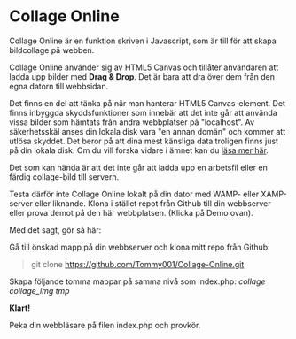 # Collage Online

Collage Online är en funktion skriven i Javascript, som är till för att skapa bildcollage på webben.

Collage Online använder sig av HTML5 Canvas och tillåter användaren att ladda upp bilder med **Drag & Drop**. Det är bara att dra över dem från den egna datorn till webbsidan.

Det finns en del att tänka på när man hanterar HTML5 Canvas-element. Det finns inbyggda skyddsfunktioner som innebär att det inte går att använda vissa bilder som hämtats från andra webbplatser på "localhost". Av säkerhetsskäl anses din lokala disk vara "en annan domän" och kommer att utlösa skyddet. Det beror på att dina mest känsliga data troligen finns just på din lokala disk. Om du vill forska vidare i ämnet kan du [läsa mer här](http://stackoverflow.com/questions/22710627/tainted-canvases-may-not-be-exported).

Det som kan hända är att det inte går att ladda upp en arbetsfil eller en färdig collage-bild till servern. 

Testa därför inte Collage Online lokalt på din dator med WAMP- eller XAMP-server eller liknande. Klona i stället repot från Github till din webbserver eller prova demot på den här webbplatsen. (Klicka på Demo ovan).

Med det sagt, gör så här:

Gå till önskad mapp på din webbserver och klona mitt repo från Github:
> git clone https://github.com/Tommy001/Collage-Online.git

Skapa följande tomma mappar på samma nivå som index.php:
*collage*
*collage_img*
*tmp*

**Klart!**

Peka din webbläsare på filen index.php och provkör.
